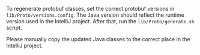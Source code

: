 To regenerate protobuf classes, set the correct protobuf versions in `lib/Proto/versions.config`. The Java version should 
reflect the runtime version used in the IntelliJ project. After that, run the `lib/Proto/generate.sh` script.

Please manually copy the updated Java classes to the correct place in the IntelliJ project.